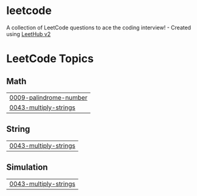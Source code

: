 # leetcode
A collection of LeetCode questions to ace the coding interview! - Created using [LeetHub v2](https://github.com/arunbhardwaj/LeetHub-2.0)

<!---LeetCode Topics Start-->
# LeetCode Topics
## Math
|  |
| ------- |
| [0009-palindrome-number](https://github.com/RATHNAPRABHA/leetcode/tree/master/0009-palindrome-number) |
| [0043-multiply-strings](https://github.com/RATHNAPRABHA/leetcode/tree/master/0043-multiply-strings) |
## String
|  |
| ------- |
| [0043-multiply-strings](https://github.com/RATHNAPRABHA/leetcode/tree/master/0043-multiply-strings) |
## Simulation
|  |
| ------- |
| [0043-multiply-strings](https://github.com/RATHNAPRABHA/leetcode/tree/master/0043-multiply-strings) |
<!---LeetCode Topics End-->